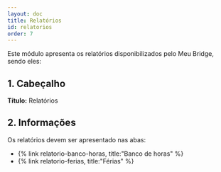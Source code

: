 ```yaml
---
layout: doc
title: Relatórios
id: relatorios
order: 7
---
```


Este módulo apresenta os relatórios disponibilizados pelo Meu Bridge, sendo eles:

## 1. Cabeçalho

**Título:** Relatórios

## 2. Informações

Os relatórios devem ser apresentado nas abas:

- {% link relatorio-banco-horas, title:"Banco de horas" %}
- {% link relatorio-ferias, title:"Férias" %}

<!-- - {% link relatorio-ferias, title:"Previsão de conclusão" %} -->
